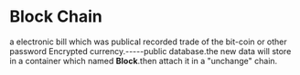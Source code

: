 # Block Chain

a electronic bill which was publical recorded trade of the bit-coin or other password Encrypted currency.-----public database.the new data will store in a container which named **Block**.then attach it in a "unchange" chain. 